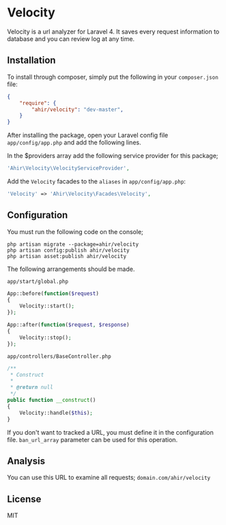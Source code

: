 # Velocity

Velocity is a url analyzer for Laravel 4. It saves every request information to database and you  can review log at any time.


## Installation

To install through composer, simply put the following in your `composer.json` file:

```json
{
    "require": {
        "ahir/velocity": "dev-master",
    }
}
```
After installing the package, open your Laravel config file `app/config/app.php` and add the following lines.

In the $providers array add the following service provider for this package;

```php
'Ahir\Velocity\VelocityServiceProvider',
```

Add the `Velocity` facades to the `aliases` in `app/config/app.php`:

```php
'Velocity' => 'Ahir\Velocity\Facades\Velocity',
```

## Configuration

You must run the following code on the console;

```
php artisan migrate --package=ahir/velocity
php artisan config:publish ahir/velocity
php artisan asset:publish ahir/velocity

```
The following arrangements should be made.

 `app/start/global.php`
```php 
App::before(function($request)
{
	Velocity::start();
});

App::after(function($request, $response)
{
    Velocity::stop();
});
```

`app/controllers/BaseController.php`
```php
/**
 * Construct 
 * 
 * @return null
 */
public function __construct()
{
	Velocity::handle($this);
}
```

If you don't want to tracked a URL, you must define it in the configuration file. `ban_url_array` parameter can be used for this operation.

## Analysis

You can use this URL to examine all requests; `domain.com/ahir/velocity`

## License

MIT


